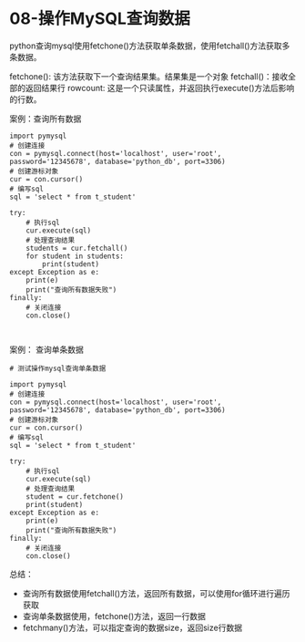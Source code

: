 # 08-操作MySQL查询数据


python查询mysql使用fetchone()方法获取单条数据，使用fetchall()方法获取多条数据。

fetchone(): 该方法获取下一个查询结果集。结果集是一个对象
fetchall()：接收全部的返回结果行
rowcount: 这是一个只读属性，并返回执行execute()方法后影响的行数。


案例：查询所有数据

```
import pymysql
# 创建连接
con = pymysql.connect(host='localhost', user='root', password='12345678', database='python_db', port=3306)
# 创建游标对象
cur = con.cursor()
# 编写sql
sql = 'select * from t_student'

try:
    # 执行sql
    cur.execute(sql)
    # 处理查询结果
    students = cur.fetchall()
    for student in students:
        print(student)
except Exception as e:
    print(e)
    print("查询所有数据失败")
finally:
    # 关闭连接
    con.close()



```



案例： 查询单条数据


```
# 测试操作mysql查询单条数据

import pymysql
# 创建连接
con = pymysql.connect(host='localhost', user='root', password='12345678', database='python_db', port=3306)
# 创建游标对象
cur = con.cursor()
# 编写sql
sql = 'select * from t_student'

try:
    # 执行sql
    cur.execute(sql)
    # 处理查询结果
    student = cur.fetchone()
    print(student)
except Exception as e:
    print(e)
    print("查询所有数据失败")
finally:
    # 关闭连接
    con.close()

```


总结：

- 查询所有数据使用fetchall()方法，返回所有数据，可以使用for循环进行遍历获取
- 查询单条数据使用，fetchone()方法，返回一行数据
- fetchmany()方法，可以指定查询的数据size，返回size行数据



